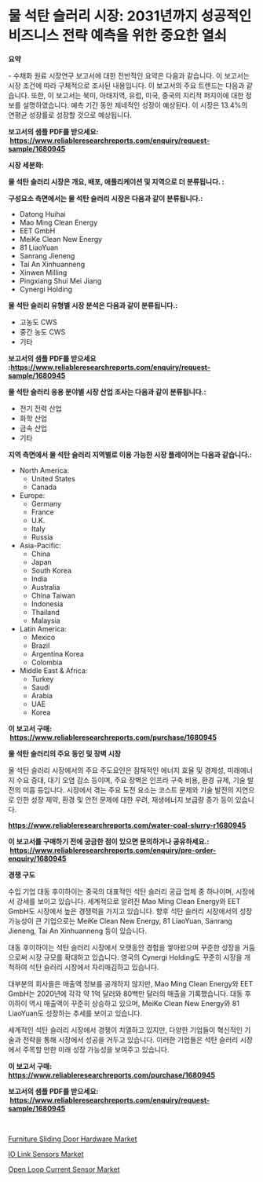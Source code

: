 <p><h1>물 석탄 슬러리 시장: 2031년까지 성공적인 비즈니스 전략 예측을 위한 중요한 열쇠</h1></p><p><strong>요약</strong></p>
<p><p>- 수채화 원료 시장연구 보고서에 대한 전반적인 요약은 다음과 같습니다. 이 보고서는 시장 조건에 따라 구체적으로 조사된 내용입니다. 이 보고서의 주요 트렌드는 다음과 같습니다. 또한, 이 보고서는 북미, 아태지역, 유럽, 미국, 중국의 지리적 퍼지이에 대한 정보를 설명하였습니다. 예측 기간 동안 제네적인 성장이 예상된다. 이 시장은 13.4%의 연평균 성장률로 성장할 것으로 예상됩니다.</p></p>
<p><strong>보고서의 샘플 PDF를 받으세요: &nbsp;<a href="https://www.reliableresearchreports.com/enquiry/request-sample/1680945">https://www.reliableresearchreports.com/enquiry/request-sample/1680945</a></strong></p>
<p><strong>시장 세분화:</strong></p>
<p><strong> 물 석탄 슬러리 시장은 개요, 배포, 애플리케이션 및 지역으로 더 분류됩니다. :</strong></p>
<p><strong>구성요소 측면에서는 물 석탄 슬러리 시장은 다음과 같이 분류됩니다.:</strong></p>
<p><ul><li>Datong Huihai</li><li>Mao Ming Clean Energy</li><li>EET GmbH</li><li>MeiKe Clean New Energy</li><li>81 LiaoYuan</li><li>Sanrang Jieneng</li><li>Tai An Xinhuanneng</li><li>Xinwen Milling</li><li>Pingxiang Shui Mei Jiang</li><li>Cynergi Holding</li></ul></p>
<p><strong> 물 석탄 슬러리 유형별 시장 분석은 다음과 같이 분류됩니다.:</strong></p>
<p><ul><li>고농도 CWS</li><li>중간 농도 CWS</li><li>기타</li></ul></p>
<p><strong>보고서의 샘플 PDF를 받으세요 :<a href="https://www.reliableresearchreports.com/enquiry/request-sample/1680945">https://www.reliableresearchreports.com/enquiry/request-sample/1680945</a></strong></p>
<p><strong> 물 석탄 슬러리 응용 분야별 시장 산업 조사는 다음과 같이 분류됩니다.:</strong></p>
<p><ul><li>전기 전력 산업</li><li>화학 산업</li><li>금속 산업</li><li>기타</li></ul></p>
<p><strong>지역 측면에서 물 석탄 슬러리 지역별로 이용 가능한 시장 플레이어는 다음과 같습니다.:</strong></p>
<p><ul>
    <li>
        North America:
        <ul>
            <li>United States</li>
            <li>Canada</li>
        </ul>
    </li>
    <li>
        Europe:
        <ul>
            <li>Germany</li>
            <li>France</li>
            <li>U.K.</li>
            <li>Italy</li>
            <li>Russia</li>
        </ul>
    </li>
    <li>
        Asia-Pacific:
        <ul>
            <li>China</li>
            <li>Japan</li>
            <li>South Korea</li>
            <li>India</li>
            <li>Australia</li>
            <li>China Taiwan</li>
            <li>Indonesia</li>
            <li>Thailand</li>
            <li>Malaysia</li>
        </ul>
    </li>
    <li>
        Latin America:
        <ul>
            <li>Mexico</li>
            <li>Brazil</li>
            <li>Argentina Korea</li>
            <li>Colombia</li>
        </ul>
    </li>
    <li>
        Middle East & Africa:
        <ul>
            <li>Turkey</li>
            <li>Saudi</li>
            <li>Arabia</li>
            <li>UAE</li>
            <li>Korea</li>
        </ul>
    </li>
    </ul></p>
<p><strong>이 보고서 구매: &nbsp;<a href="https://www.reliableresearchreports.com/purchase/1680945">https://www.reliableresearchreports.com/purchase/1680945</a></strong></p>
<p><strong>물 석탄 슬러리의 주요 동인 및 장벽 시장</strong></p>
<p><p>물 석탄 슬러리 시장에서의 주요 주도요인은 잠재적인 에너지 효율 및 경제성, 미래에너지 수요 증대, 대기 오염 감소 등이며, 주요 장벽은 인프라 구축 비용, 환경 규제, 기술 발전의 미흡 등입니다. 시장에서 겪는 주요 도전 요소는 코스트 문제와 기술 발전의 지연으로 인한 성장 제약, 환경 및 안전 문제에 대한 우려, 재생에너지 보급량 증가 등이 있습니다.</p></p>
<p><strong><a href="https://www.reliableresearchreports.com/water-coal-slurry-r1680945">https://www.reliableresearchreports.com/water-coal-slurry-r1680945</a></strong></p>
<p><strong>이 보고서를 구매하기 전에 궁금한 점이 있으면 문의하거나 공유하세요.: &nbsp;<a href="https://www.reliableresearchreports.com/enquiry/pre-order-enquiry/1680945">https://www.reliableresearchreports.com/enquiry/pre-order-enquiry/1680945</a></strong></p>
<p><strong>경쟁 구도</strong></p>
<p><p>수입 기업 대동 후이하이는 중국의 대표적인 석탄 슬러리 공급 업체 중 하나이며, 시장에서 강세를 보이고 있습니다. 세계적으로 알려진 Mao Ming Clean Energy와 EET GmbH도 시장에서 높은 경쟁력을 가지고 있습니다. 향후 석탄 슬러리 시장에서의 성장 가능성이 큰 기업으로는 MeiKe Clean New Energy, 81 LiaoYuan, Sanrang Jieneng, Tai An Xinhuanneng 등이 있습니다.</p><p>대동 후이하이는 석탄 슬러리 시장에서 오랫동안 경험을 쌓아왔으며 꾸준한 성장을 거둠으로써 시장 규모를 확대하고 있습니다. 영국의 Cynergi Holding도 꾸준히 시장을 개척하여 석탄 슬러리 시장에서 자리매김하고 있습니다.</p><p>대부분의 회사들은 매출액 정보를 공개하지 않지만, Mao Ming Clean Energy와 EET GmbH는 2020년에 각각 약 1억 달러와 80백만 달러의 매출을 기록했습니다. 대동 후이하이 역시 매출액이 꾸준히 상승하고 있으며, MeiKe Clean New Energy와 81 LiaoYuan도 성장하는 추세를 보이고 있습니다.</p><p>세계적인 석탄 슬러리 시장에서 경쟁이 치열하고 있지만, 다양한 기업들이 혁신적인 기술과 전략을 통해 시장에서 성공을 거두고 있습니다. 이러한 기업들은 석탄 슬러리 시장에서 주목할 만한 미래 성장 가능성을 보여주고 있습니다.</p></p>
<p><strong>이 보고서 구매: &nbsp; <a href="https://www.reliableresearchreports.com/purchase/1680945">https://www.reliableresearchreports.com/purchase/1680945</a></strong></p>
<p><strong>보고서의 샘플 PDF를 받으세요: &nbsp;<a href="https://www.reliableresearchreports.com/enquiry/request-sample/1680945">https://www.reliableresearchreports.com/enquiry/request-sample/1680945</a></strong><strong></strong></p>
<p>&nbsp;</p>
<p><p><a href="https://github.com/WillieWoodard/Market-Research-Report-List-4/blob/main/furniture-sliding-door-hardware-market.md">Furniture Sliding Door Hardware Market</a></p><p><a href="https://five-trouble-98a.notion.site/Analyzing-IO-Link-Sensors-Market-Global-Industry-Perspective-and-Forecast-2024-to-2031-cfb4bc9a12464d6c94b5b50ffe67e60f">IO Link Sensors Market</a></p><p><a href="https://nifty-kite-d51.notion.site/Open-Loop-Current-Sensor-Market-Size-and-Market-Trends-Complete-Industry-Overview-2024-to-2031-723e29bdb94744cd89ae4124159b82e4">Open Loop Current Sensor Market</a></p></p>